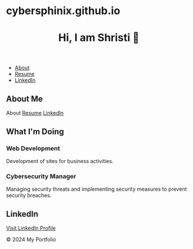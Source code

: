 # cybersphinix.github.io
   <!DOCTYPE html>
<html lang="en">

<head>
    <meta charset="UTF-8">
    <meta name="viewport" content="width=device-width, initial-scale=1.0">
    <title>My Portfolio</title>
    <link rel="stylesheet" href="portfolio.css">
</head>

<body>
    <header>
        <h1>Hi, I am Shristi 👋</h1>
        <p id="aboutParagraph" style="display: none;">I am a CS student currently studying at the University of Central
            Oklahoma.</p>
    </header>
    <nav>
        <ul>
            <li><a href="#about">About</a></li>
            <li><a href="#resume">Resume</a></li>
            <li><a href="#linkedin">LinkedIn</a></li>
        </ul>
    </nav>
    <section id="about">
        <h2>About Me</h2>
        <div class="buttons">
            <a onclick="toggleParagraph()" class="btn">About</a>
            <a href="https://cybersphinix.github.io/resume.pdf" target="_blank" class="btn">Resume</a>
            <a href="https://www.linkedin.com/in/shristi-thapaliya2003" target="_blank" class="btn">LinkedIn</a>
        </div>
    </section>
    <section id="activities-container"> <!-- New container for activities and heading -->
        <h2>What I'm Doing</h2> <!-- Moved heading here -->
        <section id="activities"> <!-- Moved activities inside the new container -->
            <div class="activity">
                <h3>Web Development</h3>
                <p>Development of sites for business activities.</p>
            </div>
            <div class="activity">
                <h3>Cybersecurity Manager</h3>
                <p>Managing security threats and implementing security measures to prevent security breaches.</p>
            </div>
        </section>
    </section>
    <section id="linkedin">
        <h2>LinkedIn</h2>
        <p><a href="https://www.linkedin.com/in/shristi-thapaliya2003" target="_blank">Visit LinkedIn Profile</a></p>
    </section>
    <footer>
        <p>&copy; 2024 My Portfolio</p>
    </footer>
    <script>
        function toggleParagraph() {
            var paragraph = document.getElementById("aboutParagraph");
            var style = window.getComputedStyle(paragraph);
            if (style.display === "none") {
                paragraph.style.display = "block";
            } else {
                paragraph.style.display = "none";
            }
        }
    </script>
    <script src="portfolio.js"></script>
</body>

</html>
